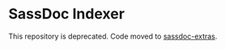 SassDoc Indexer
===============

This repository is deprecated. Code moved to [sassdoc-extras](https://github.com/sassdoc/sassdoc-extras).
